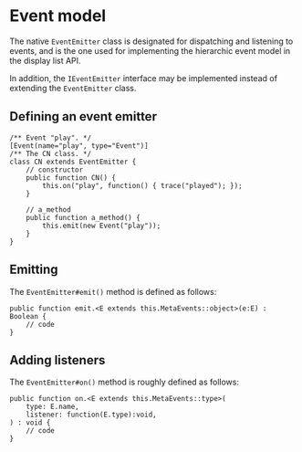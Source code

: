# Event model

The native `EventEmitter` class is designated for dispatching and listening to events, and is the one used for implementing the hierarchic event model in the display list API.

In addition, the `IEventEmitter` interface may be implemented instead of extending the `EventEmitter` class.

## Defining an event emitter

```
/** Event "play". */
[Event(name="play", type="Event")]
/** The CN class. */
class CN extends EventEmitter {
    // constructor
    public function CN() {
        this.on("play", function() { trace("played"); });
    }

    // a_method
    public function a_method() {
        this.emit(new Event("play"));
    }
}
```

## Emitting

The `EventEmitter#emit()` method is defined as follows:

```
public function emit.<E extends this.MetaEvents::object>(e:E) : Boolean {
    // code
}
```

## Adding listeners

The `EventEmitter#on()` method is roughly defined as follows:

```
public function on.<E extends this.MetaEvents::type>(
    type: E.name,
    listener: function(E.type):void,
) : void {
    // code
}
```